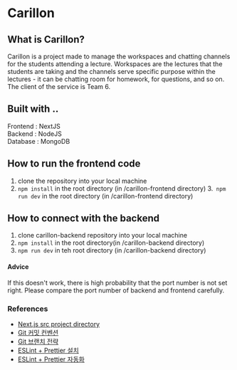 # Carillon
## What is Carillon?
Carillon is a project made to manage the workspaces and chatting channels for the students attending a lecture. Workspaces are the lectures that the students are taking and the channels serve specific purpose within the lectures - it can be chatting room for homework, for questions, and so on. The client of the service is Team 6.


## Built with .. 
Frontend : NextJS\
Backend : NodeJS\
Database : MongoDB

## How to run the frontend code
1. clone the repository into your local machine
2. ```npm install``` in the root directory (in /carillon-frontend directory)
3.``` npm run dev``` in the root directory (in /carillon-frontend directory)

## How to connect with the backend 
1. clone carillon-backend repository into your local machine
2. ```npm install``` in the root directory(in /carillon-backend directory)
3. ```npm run dev``` in teh root directory (in /carillon-backend directory)

#### Advice
If this doesn't work, there is high probability that the port number is not set right. Please compare the port number of backend and frontend  carefully. 


### References
- [Next.js src project directory](https://www.geeksforgeeks.org/next-js-src-directory/)
- [Git 커밋 컨벤션](https://kdjun97.github.io/git-github/commit-convention/)
- [Git 브랜치 전략](https://junjunrecord.tistory.com/131)
- [ESLint + Prettier 설치](https://velog.io/@xmun74/Next.js-TS%EC%97%90%EC%84%9C-ESLint-Prettier-%EC%84%A4%EC%A0%95%ED%95%98%EA%B8%B0)
- [ESLint + Prettier 자동화](https://onlydev.tistory.com/122)


